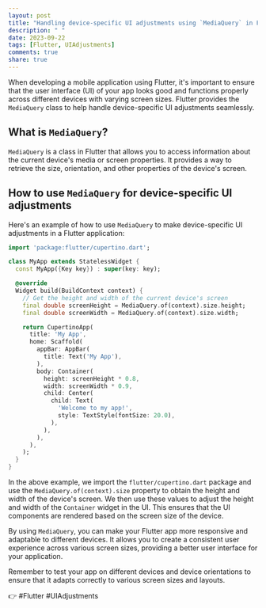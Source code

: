 ```yaml
---
layout: post
title: "Handling device-specific UI adjustments using `MediaQuery` in Flutter"
description: " "
date: 2023-09-22
tags: [Flutter, UIAdjustments]
comments: true
share: true
---
```


When developing a mobile application using Flutter, it's important to ensure that the user interface (UI) of your app looks good and functions properly across different devices with varying screen sizes. Flutter provides the `MediaQuery` class to help handle device-specific UI adjustments seamlessly.

## What is `MediaQuery`?

`MediaQuery` is a class in Flutter that allows you to access information about the current device's media or screen properties. It provides a way to retrieve the size, orientation, and other properties of the device's screen.

## How to use `MediaQuery` for device-specific UI adjustments

Here's an example of how to use `MediaQuery` to make device-specific UI adjustments in a Flutter application:

```dart
import 'package:flutter/cupertino.dart';

class MyApp extends StatelessWidget {
  const MyApp({Key key}) : super(key: key);

  @override
  Widget build(BuildContext context) {
    // Get the height and width of the current device's screen
    final double screenHeight = MediaQuery.of(context).size.height;
    final double screenWidth = MediaQuery.of(context).size.width;

    return CupertinoApp(
      title: 'My App',
      home: Scaffold(
        appBar: AppBar(
          title: Text('My App'),
        ),
        body: Container(
          height: screenHeight * 0.8,
          width: screenWidth * 0.9,
          child: Center(
            child: Text(
              'Welcome to my app!',
              style: TextStyle(fontSize: 20.0),
            ),
          ),
        ),
      ),
    );
  }
}
```

In the above example, we import the `flutter/cupertino.dart` package and use the `MediaQuery.of(context).size` property to obtain the height and width of the device's screen. We then use these values to adjust the height and width of the `Container` widget in the UI. This ensures that the UI components are rendered based on the screen size of the device.

By using `MediaQuery`, you can make your Flutter app more responsive and adaptable to different devices. It allows you to create a consistent user experience across various screen sizes, providing a better user interface for your application.

Remember to test your app on different devices and device orientations to ensure that it adapts correctly to various screen sizes and layouts.

👉 #Flutter #UIAdjustments